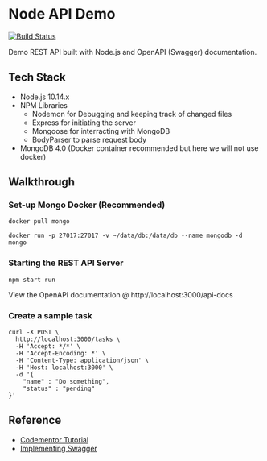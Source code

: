 # Node API Demo

[![Build Status](https://travis-ci.org/robincher/nodejs-api-demo.svg?branch=master)](https://travis-ci.org/robincher/nodejs-api-demo)

Demo REST API built with Node.js and OpenAPI (Swagger) documentation.

## Tech Stack

- Node.js 10.14.x
- NPM Libraries
  - Nodemon for Debugging and keeping track of changed files
  - Express for initiating the server
  - Mongoose for interracting with MongoDB
  - BodyParser to parse request body
- MongoDB 4.0 (Docker container recommended but here we will not use docker)

## Walkthrough

### Set-up Mongo Docker (Recommended)

```
docker pull mongo

docker run -p 27017:27017 -v ~/data/db:/data/db --name mongodb -d  mongo
```

### Starting the REST API Server

```
npm start run
```

View the OpenAPI documentation @ http://localhost:3000/api-docs

### Create a sample task

```
curl -X POST \
  http://localhost:3000/tasks \
  -H 'Accept: */*' \
  -H 'Accept-Encoding: *' \
  -H 'Content-Type: application/json' \
  -H 'Host: localhost:3000' \
  -d '{
	"name" : "Do something",
	"status" : "pending"
}'
```

## Reference

- [Codementor Tutorial](https://www.codementor.io/olatundegaruba/nodejs-restful-apis-in-10-minutes-q0sgsfhbd)
- [Implementing Swagger](https://github.com/Mobecom/JSDoc-Swagger-Washywashy)
